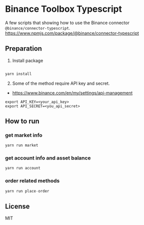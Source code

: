 # Binance Toolbox Typescript

A few scripts that showing how to use the Binance connector `@binance/connector-typescript`.
https://www.npmjs.com/package/@binance/connector-typescript
## Preparation

1. Install package

```typescript

yarn install

```

2. Some of the method require API key and secret.
- https://www.binance.com/en/my/settings/api-management
```shell
export API_KEY=<your_api_key>
export API_SECRET=<you_api_secret>
```


## How to run


### get market info

```typescript
yarn run market

```
### get account info and asset balance

```typescript
yarn run account
```

### order related methods

```typescript
yarn run place-order
```
## License
MIT